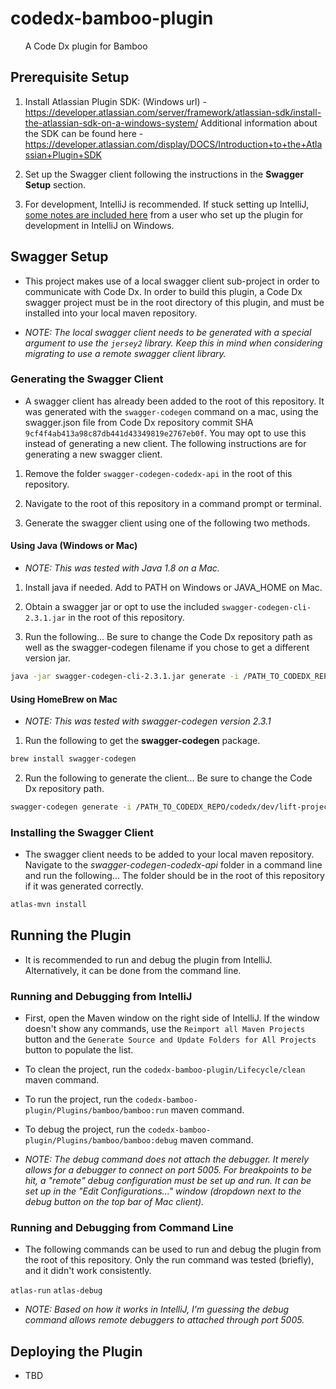 codedx-bamboo-plugin
=====================

 &nbsp;&nbsp;&nbsp;&nbsp;&nbsp;&nbsp;A Code Dx plugin for Bamboo

## Prerequisite Setup

 1. Install Atlassian Plugin SDK: (Windows url) - https://developer.atlassian.com/server/framework/atlassian-sdk/install-the-atlassian-sdk-on-a-windows-system/
 Additional information about the SDK can be found here - https://developer.atlassian.com/display/DOCS/Introduction+to+the+Atlassian+Plugin+SDK

 2. Set up the Swagger client following the instructions in the **Swagger Setup** section.

 3. For development, IntelliJ is recommended.  If stuck setting up IntelliJ, [some notes are included here](IntelliJNotes.md) from a user who set up the plugin for development in IntelliJ on Windows.

## Swagger Setup

 * This project makes use of a local swagger client sub-project in order to communicate with Code Dx.  In order to build this plugin, a Code Dx swagger project must be in the root directory of this plugin, and must be installed into your local maven repository.

 * *NOTE: The local swagger client needs to be generated with a special argument to use the `jersey2` library.  Keep this in mind when considering migrating to use a remote swagger client library.*

### Generating the Swagger Client

 * A swagger client has already been added to the root of this repository.  It was generated with the `swagger-codegen` command on a mac, using the swagger.json file from Code Dx repository commit SHA `9cf4f4ab413a98c87db441d43349819e2767eb0f`.  You may opt to use this instead of generating a new client.  The following instructions are for generating a new swagger client.


 1. Remove the folder `swagger-codegen-codedx-api` in the root of this repository.

 2. Navigate to the root of this repository in a command prompt or terminal.

 3. Generate the swagger client using one of the following two methods.

#### Using Java (Windows or Mac)

 * *NOTE: This was tested with Java 1.8 on a Mac.*


 1. Install java if needed.  Add to PATH on Windows or JAVA_HOME on Mac.

 2. Obtain a swagger jar or opt to use the included `swagger-codegen-cli-2.3.1.jar` in the root of this repository.

 3. Run the following... Be sure to change the Code Dx repository path as well as the swagger-codegen filename if you chose to get a different version jar.

 ```sh
 java -jar swagger-codegen-cli-2.3.1.jar generate -i /PATH_TO_CODEDX_REPO/codedx/dev/lift-project/swaggerUI/src/static/swagger.json --api-package com.codedx.client.api --model-package com.codedx.client.api --group-id com.codedx --artifact-id swagger-codegen-codedx-api-client -l java -o swagger-codegen-codedx-api --library jersey2
 ```

#### Using HomeBrew on Mac

 * *NOTE: This was tested with swagger-codegen version 2.3.1*


 1. Run the following to get the **swagger-codegen** package.

 ```sh
 brew install swagger-codegen
 ```

 2. Run the following to generate the client... Be sure to change the Code Dx repository path.

 ```sh
 swagger-codegen generate -i /PATH_TO_CODEDX_REPO/codedx/dev/lift-project/swaggerUI/src/static/swagger.json --api-package com.codedx.client.api --model-package com.codedx.client.api --group-id com.codedx --artifact-id swagger-codegen-codedx-api-client -l java -o swagger-codegen-codedx-api --library jersey2
 ```

### Installing the Swagger Client

 * The swagger client needs to be added to your local maven repository.  Navigate to the *swagger-codegen-codedx-api* folder in a command line and run the following...  The folder should be in the root of this repository if it was generated correctly.

 ```sh
 atlas-mvn install
 ```

## Running the Plugin

 * It is recommended to run and debug the plugin from IntelliJ.  Alternatively, it can be done from the command line.

### Running and Debugging from IntelliJ

 * First, open the Maven window on the right side of IntelliJ.  If the window doesn't show any commands, use the `Reimport all Maven Projects` button and the `Generate Source and Update Folders for All Projects` button to populate the list.

 * To clean the project, run the `codedx-bamboo-plugin/Lifecycle/clean` maven command.

 * To run the project, run the `codedx-bamboo-plugin/Plugins/bamboo/bamboo:run` maven command.

 * To debug the project, run the `codedx-bamboo-plugin/Plugins/bamboo/bamboo:debug` maven command.

 * *NOTE: The debug command does not attach the debugger.  It merely allows for a debugger to connect on port 5005.  For breakpoints to be hit, a "remote" debug configuration must be set up and run.  It can be set up in the "Edit Configurations..." window (dropdown next to the debug button on the top bar of Mac client).*

### Running and Debugging from Command Line

 * The following commands can be used to run and debug the plugin from the root of this repository.  Only the run command was tested (briefly), and it didn't work consistently.

 `atlas-run`
 `atlas-debug`

 * *NOTE: Based on how it works in IntelliJ, I'm guessing the debug command allows remote debuggers to attached through port 5005.*

## Deploying the Plugin

 * TBD
